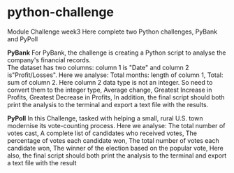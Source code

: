 # python-challenge
Module Challenge week3
Here complete two Python challenges, PyBank and PyPoll

**PyBank**
For PyBank, the challenge is creating a Python script to analyse the company's financial records.  
The dataset has two columns: column 1 is "Date" and column 2 is"Profit/Losses".
Here we analyse: 
          Total months: length of column 1,
          Total: sum of column 2. Here column 2 data type is not an integer. So need to convert them to the integer type, 
          Average change,
          Greatest Increase in Profits,
          Greatest Decrease in Profits,
In addition, the final script should both print the analysis to the terminal and export a text file with the results.

**PyPoll**
In this Challenge, tasked with helping a small, rural U.S. town modernise its vote-counting process.
Here we analyse:
         The total number of votes cast,
         A complete list of candidates who received votes,
         The percentage of votes each candidate won,
         The total number of votes each candidate won,
         The winner of the election based on the popular vote, 
Here also, the final script should both print the analysis to the terminal and export a text file with the result
